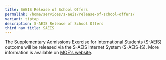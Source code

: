 ```yaml
---
title: SAEIS Release of School Offers
permalink: /home/services/s-aeis/release-of-school-offers/
variant: tiptap
description: S-AEIS Release of School Offers
third_nav_title: SAEIS
---
```

<p>The Supplementary Admissions Exercise for International Students (S-AEIS)
outcome will be released via the S-AEIS Internet System (S-AEIS-IS). More
information is available on&nbsp;<a href="https://www.moe.gov.sg/international-students/s-aeis/offers" rel="noopener noreferrer nofollow" target="_blank">MOE's website</a>.</p>